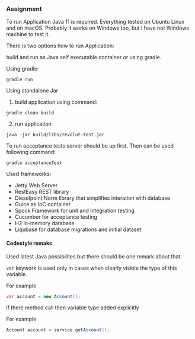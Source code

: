 ### Assignment

To run Application Java 11 is required.
Everything tested on Ubuntu Linux and on macOS. Probably it works on Windows too, but I have not Windows machine to test it.

There is two options how to run Application:

build and run as Java self executable container or using gradle.

Using gradle:
```shell script
gradle run
```

Using standalone Jar

1. build application using command:
```shell script
gradle clean build
```

2. run application
```shell script
java -jar build/libs/revolut-test.jar
```


To run acceptance tests server should be up first. Then can be used following command:
```shell script
gradle acceptanceTest
```

Used frameworks:

 - Jetty Web Server
 - RestEasy REST library
 - Dieselpoint Norm library that simplifies interation with database
 - Guice as IoC container
 - Spock Framework for unit and integration testing
 - Cucumber for acceptance testing
 - H2 in-memory database
 - Liqubase for database migrations and initial dataset
 
 
 
 
#### Codestyle remaks

Used latest Java possibilites but there should be one remark about that.

`var` keywork is used only in cases when clearly visible the type of this variable.

For example
```java
var account = new Account();
``` 

if there method call then variable type added explicitly

For example

```java
Account account = service.getAccount();
```